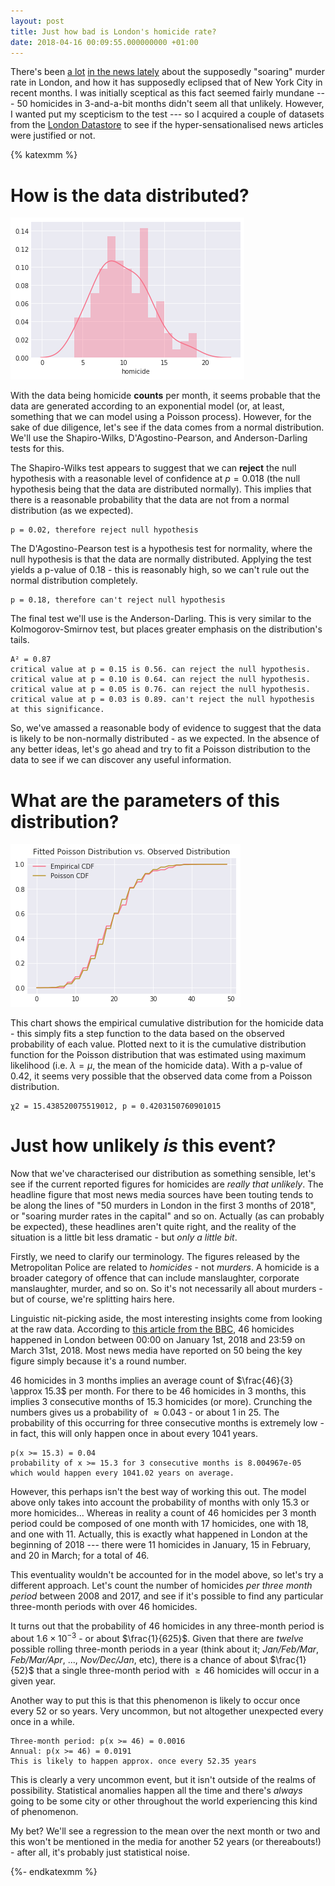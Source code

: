 ```yaml
---
layout: post
title: Just how bad is London's homicide rate?
date: 2018-04-16 00:09:55.000000000 +01:00
---
```


There's been [a lot][std] [in the news lately][bbc] about the supposedly
"soaring" murder rate in London, and how it has supposedly eclipsed that of New
York City in recent months. I was initially sceptical as this fact seemed fairly
mundane --- 50 homicides in 3-and-a-bit months didn't seem all that unlikely.
However, I wanted put my scepticism to the test --- so I acquired a couple of
datasets from the [London Datastore][data] to see if the hyper-sensationalised
news articles were justified or not.

[std]: https://www.standard.co.uk/news/crime/the-55-murder-investigations-launched-in-london-this-year-as-death-toll-continues-to-rise-a3807186.html
[bbc]: http://www.bbc.co.uk/news/uk-england-london-43610936
[data]: http://archive.is/APgSj

<!-- more -->

{% katexmm %}

# How is the data distributed?

![Distribution plot of data](/images/distribution_kde.png)

With the data being homicide **counts** per month, it seems probable that the
data are generated according to an exponential model (or, at least, something
that we can model using a Poisson process). However, for the sake of due
diligence, let's see if the data comes from a normal distribution. We'll use the
Shapiro-Wilks, D'Agostino-Pearson, and Anderson-Darling tests for this.

The Shapiro-Wilks test appears to suggest that we can **reject** the null
hypothesis with a reasonable level of confidence at $p = 0.018$ (the null
hypothesis being that the data are distributed normally). This implies that
there is a reasonable probability that the data are not from a normal
distribution (as we expected).

```
p = 0.02, therefore reject null hypothesis
```

The D'Agostino-Pearson test is a hypothesis test for normality, where the null
hypothesis is that the data are normally distributed. Applying the test yields a
p-value of 0.18 - this is reasonably high, so we can't rule out the normal
distribution completely.

```
p = 0.18, therefore can't reject null hypothesis
```

The final test we'll use is the Anderson-Darling. This is very similar to the
Kolmogorov-Smirnov test, but places greater emphasis on the distribution's
tails.

```
A² = 0.87
critical value at p = 0.15 is 0.56. can reject the null hypothesis.
critical value at p = 0.10 is 0.64. can reject the null hypothesis.
critical value at p = 0.05 is 0.76. can reject the null hypothesis.
critical value at p = 0.03 is 0.89. can't reject the null hypothesis at this significance.
```

So, we've amassed a reasonable body of evidence to suggest that the data is
likely to be non-normally distributed - as we expected. In the absence of any
better ideas, let's go ahead and try to fit a Poisson distribution to the data
to see if we can discover any useful information.


# What are the parameters of this distribution?

![Poisson CDF of data](/images/cdf_ecdf.png)

This chart shows the empirical cumulative distribution for the homicide data -
this simply fits a step function to the data based on the observed probability
of each value. Plotted next to it is the cumulative distribution function for
the Poisson distribution that was estimated using maximum likelihood (i.e.
$\lambda = \mu$, the mean of the homicide data). With a p-value of $0.42$, it
seems very possible that the observed data come from a Poisson distribution.

```
χ2 = 15.438520075519012, p = 0.4203150760901015
```


# Just how unlikely *is* this event?

Now that we've characterised our distribution as something sensible, let's see
if the current reported figures for homicides are *really that unlikely*. The
headline figure that most news media sources have been touting tends to be along
the lines of "$50$ murders in London in the first 3 months of 2018", or "soaring
murder rates in the capital" and so on. Actually (as can probably be expected),
these headlines aren't quite right, and the reality of the situation is a little
bit less dramatic - but *only a little bit*.

Firstly, we need to clarify our terminology. The figures released by the
Metropolitan Police are related to *homicides* - not *murders*. A homicide is a
broader category of offence that can include manslaughter, corporate
manslaughter, murder, and so on. So it's not necessarily all about murders - but
of course, we're splitting hairs here.

Linguistic nit-picking aside, the most interesting insights come from looking at
the raw data. According to [this article from the BBC][1], $46$ homicides
happened in London between 00:00 on January 1st, 2018 and 23:59 on March 31st,
2018. Most news media have reported on $50$ being the key figure simply because
it's a round number.

46 homicides in 3 months implies an average count of $\frac{46}{3} \approx 15.3$
per month. For there to be 46 homicides in 3 months, this implies 3 consecutive
months of $15.3$ homicides (or more). Crunching the numbers gives us a
probability of $\approx 0.043$ - or about $1$ in $25$. The probability of this
occurring for three consecutive months is extremely low - in fact, this will
only happen once in about every $1041$ years.

[1]: http://www.bbc.co.uk/news/uk-43640475


```
p(x >= 15.3) = 0.04
probability of x >= 15.3 for 3 consecutive months is 8.004967e-05
which would happen every 1041.02 years on average.
```

However, this perhaps isn't the best way of working this out. The model above
only takes into account the probability of  months with only $15.3$ or more
homicides... Whereas in reality a count of $46$ homicides per 3 month period
could be composed of one month with $17$ homicides, one with $18$, and one with
$11$. Actually, this is exactly what happened in London at the beginning of 2018
--- there were $11$ homicides in January, $15$ in February, and $20$ in March;
for a total of $46$.

This eventuality wouldn't be accounted for in the model above, so let's try a
different approach. Let's count the number of homicides *per three month period*
between 2008 and 2017, and see if it's possible to find any particular
three-month periods with over $46$ homicides.

It turns out that the probability of $46$ homicides in any three-month period is
about $1.6\times10^{-3}$ - or about $\frac{1}{625}$. Given that there are
*twelve* possible rolling three-month periods in a year (think about it;
*Jan/Feb/Mar*, *Feb/Mar/Apr*, ..., *Nov/Dec/Jan*, etc), there is a chance of
about $\frac{1}{52}$ that a single three-month period with $\geq 46$ homicides
will occur in a given year.

Another way to put this is that this phenomenon is likely to occur once every
$52$ or so years. Very uncommon, but not altogether unexpected every once in a
while.

```
Three-month period: p(x >= 46) = 0.0016
Annual: p(x >= 46) = 0.0191
This is likely to happen approx. once every 52.35 years
```

This is clearly a very uncommon event, but it isn't outside of the realms of
possibility. Statistical anomalies happen all the time and there's *always*
going to be some city or other throughout the world experiencing this kind of
phenomenon.

My bet? We'll see a regression to the mean over the next month or two and this
won't be mentioned in the media for another $52$ years (or thereabouts!) - after
all, it's probably just statistical noise.

{%- endkatexmm %}
